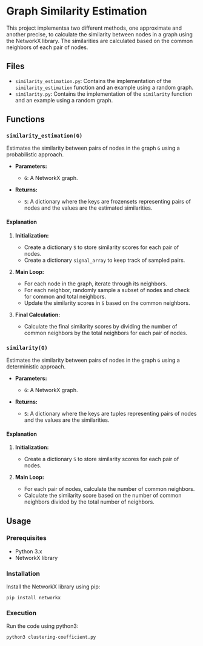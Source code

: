 # Graph Similarity Estimation

This project implementsa two different methods, one approximate and another precise, to calculate the similarity between nodes in a graph using the NetworkX library. The similarities are calculated based on the common neighbors of each pair of nodes.

## Files

- `similarity_estimation.py`: Contains the implementation of the `similarity_estimation` function and an example using a random graph.
- `similarity.py`: Contains the implementation of the `similarity` function and an example using a random graph.

## Functions

### `similarity_estimation(G)`

Estimates the similarity between pairs of nodes in the graph `G` using a probabilistic approach.

- **Parameters:**
  - `G`: A NetworkX graph.

- **Returns:**
  - `S`: A dictionary where the keys are frozensets representing pairs of nodes and the values are the estimated similarities.

#### Explanation

1. **Initialization:**
   - Create a dictionary `S` to store similarity scores for each pair of nodes.
   - Create a dictionary `signal_array` to keep track of sampled pairs.

2. **Main Loop:**
   - For each node in the graph, iterate through its neighbors.
   - For each neighbor, randomly sample a subset of nodes and check for common and total neighbors.
   - Update the similarity scores in `S` based on the common neighbors.

3. **Final Calculation:**
   - Calculate the final similarity scores by dividing the number of common neighbors by the total neighbors for each pair of nodes.

### `similarity(G)`

Estimates the similarity between pairs of nodes in the graph `G` using a deterministic approach.

- **Parameters:**
  - `G`: A NetworkX graph.

- **Returns:**
  - `S`: A dictionary where the keys are tuples representing pairs of nodes and the values are the similarities.

#### Explanation

1. **Initialization:**
   - Create a dictionary `S` to store similarity scores for each pair of nodes.

2. **Main Loop:**
   - For each pair of nodes, calculate the number of common neighbors.
   - Calculate the similarity score based on the number of common neighbors divided by the total number of neighbors.

## Usage

### Prerequisites

- Python 3.x
- NetworkX library

### Installation

Install the NetworkX library using pip:

`pip install networkx`

### Execution

Run the code using python3:

`python3 clustering-coefficient.py`
